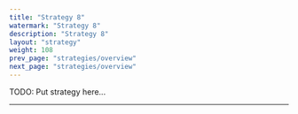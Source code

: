 ```yaml
---
title: "Strategy 8"
watermark: "Strategy 8"
description: "Strategy 8"
layout: "strategy"
weight: 108
prev_page: "strategies/overview"
next_page: "strategies/overview"
---
```


TODO: Put strategy here...

---
